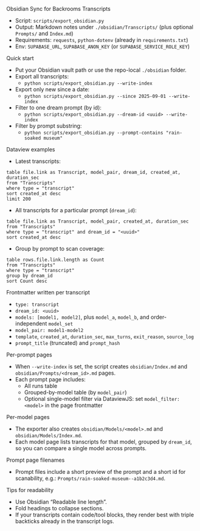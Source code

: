 Obsidian Sync for Backrooms Transcripts

- Script: `scripts/export_obsidian.py`
- Output: Markdown notes under `./obsidian/Transcripts/` (plus optional `Prompts/` and `Index.md`)
- Requirements: `requests`, `python-dotenv` (already in `requirements.txt`)
- Env: `SUPABASE_URL`, `SUPABASE_ANON_KEY` (or `SUPABASE_SERVICE_ROLE_KEY`)

Quick start
- Put your Obsidian vault path or use the repo-local `./obsidian` folder.
- Export all transcripts:
  - `python scripts/export_obsidian.py --write-index`
- Export only new since a date:
  - `python scripts/export_obsidian.py --since 2025-09-01 --write-index`
- Filter to one dream prompt (by id):
  - `python scripts/export_obsidian.py --dream-id <uuid> --write-index`
- Filter by prompt substring:
  - `python scripts/export_obsidian.py --prompt-contains "rain-soaked museum"`

Dataview examples
- Latest transcripts:
```
table file.link as Transcript, model_pair, dream_id, created_at, duration_sec
from "Transcripts"
where type = "transcript"
sort created_at desc
limit 200
```

- All transcripts for a particular prompt (`dream_id`):
```
table file.link as Transcript, model_pair, created_at, duration_sec
from "Transcripts"
where type = "transcript" and dream_id = "<uuid>"
sort created_at desc
```

- Group by prompt to scan coverage:
```
table rows.file.link.length as Count
from "Transcripts"
where type = "transcript"
group by dream_id
sort Count desc
```

Frontmatter written per transcript
- `type: transcript`
- `dream_id: <uuid>`
- `models: [model1, model2]`, plus `model_a`, `model_b`, and order-independent `model_set`
- `model_pair: model1-model2`
- `template`, `created_at`, `duration_sec`, `max_turns`, `exit_reason`, `source_log`
- `prompt_title` (truncated) and `prompt_hash`

Per-prompt pages
- When `--write-index` is set, the script creates `obsidian/Index.md` and `obsidian/Prompts/<dream_id>.md` pages.
- Each prompt page includes:
  - All runs table
  - Grouped-by-model table (by `model_pair`)
  - Optional single-model filter via DataviewJS: set `model_filter: <model>` in the page frontmatter

Per-model pages
- The exporter also creates `obsidian/Models/<model>.md` and `obsidian/Models/Index.md`.
- Each model page lists transcripts for that model, grouped by `dream_id`, so you can compare a single model across prompts.

Prompt page filenames
- Prompt files include a short preview of the prompt and a short id for scanability, e.g.: `Prompts/rain-soaked-museum--a1b2c3d4.md`.

Tips for readability
- Use Obsidian “Readable line length”.
- Fold headings to collapse sections.
- If your transcripts contain code/tool blocks, they render best with triple backticks already in the transcript logs.
